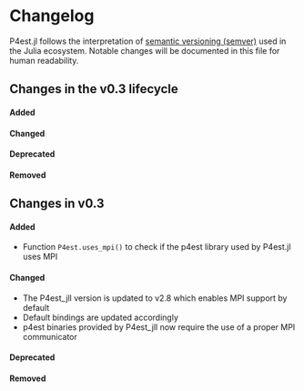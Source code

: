 # Changelog

P4est.jl follows the interpretation of
[semantic versioning (semver)](https://julialang.github.io/Pkg.jl/dev/compatibility/#Version-specifier-format-1)
used in the Julia ecosystem. Notable changes will be documented in this file
for human readability.


## Changes in the v0.3 lifecycle

#### Added


#### Changed


#### Deprecated


#### Removed


## Changes in v0.3

#### Added

- Function `P4est.uses_mpi()` to check if the p4est library used by P4est.jl uses MPI

#### Changed

- The P4est_jll version is updated to v2.8 which enables MPI support by default
- Default bindings are updated accordingly
- p4est binaries provided by P4est_jll now require the use of a proper MPI communicator
  
#### Deprecated


#### Removed


